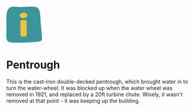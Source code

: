 ![maxpic](./things.png)
# Pentrough
This is the cast-iron double-decked pentrough, which brought water in to turn the water-wheel. It was blocked up when the water wheel was removed in 1921, and replaced by a 20ft turbine chute.
Wisely, it wasn't removed at that point - it was keeping up the building.